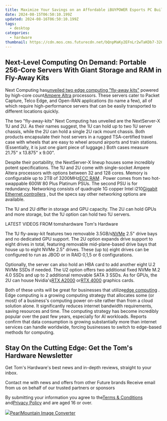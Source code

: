 ```yaml
---
title: Maximize Your Savings on an Affordable iBUYPOWER Esports PC Build for Competitive Play
date: 2024-08-15T06:50:10.199Z
updated: 2024-08-16T06:50:10.199Z
tags:
  - desktop
categories:
  - hardware
thumbnail: https://cdn.mos.cms.futurecdn.net/bQnpMaKy2EFnLr2wTaKDb7-320-80.png
---
```


## Next-Level Computing On Demand: Portable 256-Core Servers With Giant Storage and RAM in Fly-Away Kits

Next Computing has[unveiled two edge computing "fly-away kits"](https://solutions.nextcomputing.com/nextcomputing-and-ampere-cpus/) powered by high-core count[Ampere Altra](https://www.tomshardware.com/news/ampere-altra-max-128-core-priced) processors. These servers cater to Packet Capture, Telco Edge, and Open-RAN applications (to name a few), all of which require high-performance servers that can be easily transported to different locations quickly.

 The two "fly-away-kits" Next Computing has unveiled are the NextServer-X 1U and 2U. As their names suggest, the 1U can hold up to two 1U server chassis, while the 2U can hold a single 2U rack mount chassis. Both products encapsulate their host servers in a rugged TSA-certified travel case with wheels that are easy to wheel around airports and train stations. (Essentially, it is just one giant piece of luggage.) Both cases measure 21.75" x 13.875" x 9.00".

 Despite their portability, the NextServer-X lineup houses some incredibly potent specifications. The 1U and 2U come with single-socket Ampere Altera processors with options between 32 and 128 cores. Memory is configurable up to 2TB of 3200MHz[ECC RAM](https://www.tomshardware.com/reviews/ecc-memory-ram-glossary-definition,6013.html) . Power comes from two hot-swappable 600W 80 Plus Platinum PSUs. The second PSU is for redundancy. Networking consists of quadruple 1G copper Intel i210[Gigabit](https://www.tomshardware.com/reviews/gigabit-ethernet-bandwidth,2321-3.html) [Ethernet controllers](https://www.tomshardware.com/tech-industry/artificial-intelligence/jim-keller-suggests-nvidia-should-have-used-ethernet-to-stitch-together-blackwell-gpus) , but the specs say other networking options are available.

 The 1U and 2U differ in storage and GPU capacity. The 2U can hold GPUs and more storage, but the 1U option can hold two 1U servers.

 LATEST VIDEOS FROM tomshardware Tom's Hardware

 The 1U fly-away-kit features two removable 3.5GB/s[NVMe](https://www.tomshardware.com/news/nvme-2-0-supports-hard-disk-drives) 2.5" drive bays and no dedicated GPU support. The 2U option expands drive support to eight drives in total, featuring removable mid-plane-based drive bays that house up to eight NVMe 2.5" drives. These (up to) eight drives can be configured to run as JBOD or in RAID 0,1,5 or 6 configurations.

 Optionally, the server can also hold an HBA card to add another eight U.2 NVMe SSDs if needed. The U2 option offers two additional fixed NVMe M.2 4.0 SSDs and up to 2 additional removable SATA 3 SSDs. As for GPUs, the 2U can house Nvidia's[RTX A2000](https://www.tomshardware.com/news/nvidia-rtx-a2000-low-profile-workstation-gpu) or[RTX 4000](https://www.tomshardware.com/news/rtx-4000-sff-benchmarked) graphics cards.

 Both of these units will be great for businesses that utilize[edge computing](https://www.tomshardware.com/pc-components/cpus/intel-crams-meteor-lake-laptop-chips-into-a-socket-for-edge-computing-includes-arc-graphics-and-npu-for-ai-workloads) . Edge computing is a growing computing strategy that allocates some (or most) of a business's computing power on-site rather than from a cloud solution alone. It significantly reduces internet bandwidth requirements, saving resources and time. The computing strategy has become incredibly popular over the past few years, especially for AI workloads. Reports confirm that data consumption is growing substantially more than internet services can handle worldwide, forcing businesses to switch to edge-based methods for computing.

## Stay On the Cutting Edge: Get the Tom's Hardware Newsletter

 Get Tom's Hardware's best news and in-depth reviews, straight to your inbox.

 Contact me with news and offers from other Future brands  Receive email from us on behalf of our trusted partners or sponsors

 By submitting your information you agree to the[Terms & Conditions](https://futureplc.com/terms-conditions/) and[Privacy Policy](https://futureplc.com/privacy-policy/) and are aged 16 or over.


<ins class="adsbygoogle"
     style="display:block"
     data-ad-format="autorelaxed"
     data-ad-client="ca-pub-7571918770474297"
     data-ad-slot="1223367746"></ins>



<ins class="adsbygoogle"
     style="display:block"
     data-ad-client="ca-pub-7571918770474297"
     data-ad-slot="8358498916"
     data-ad-format="auto"
     data-full-width-responsive="true"></ins>



<!-- affiliate ads begin -->
<a href="https://secure.2checkout.com/order/checkout.php?PRODS=4550420&QTY=1&AFFILIATE=108875&CART=1"><img src="https://www.pearlmountainsoft.com/n_img/product/pic/f_02.jpg" border="0">PearlMountain Image Converter</a>
<!-- affiliate ads end -->